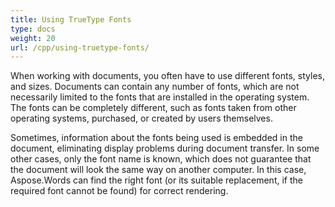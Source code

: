 ```yaml
---
title: Using TrueType Fonts
type: docs
weight: 20
url: /cpp/using-truetype-fonts/
---
```


When working with documents, you often have to use different fonts, styles, and sizes. Documents can contain any number of fonts, which are not necessarily limited to the fonts that are installed in the operating system. The fonts can be completely different, such as fonts taken from other operating systems, purchased, or created by users themselves.

Sometimes, information about the fonts being used is embedded in the document, eliminating display problems during document transfer. In some other cases, only the font name is known, which does not guarantee that the document will look the same way on another computer. In this case, Aspose.Words can find the right font (or its suitable replacement, if the required font cannot be found) for correct rendering.

